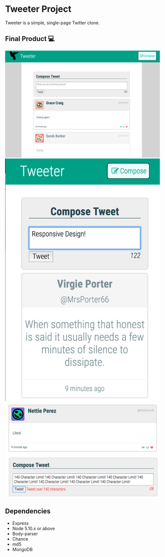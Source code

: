 # Tweeter Project

Tweeter is a simple, single-page Twitter clone.

## Final Product :computer:

![Overall view of page](https://github.com/arnoldthchan/tweetr/blob/master/public/images/screenshots/Screen%20Shot%202017-07-14%20at%205.36.32%20PM.png?raw=true)
![Responsive!](https://github.com/arnoldthchan/tweetr/blob/master/public/images/screenshots/Screen%20Shot%202017-07-14%20at%205.45.33%20PM.png?raw=true)
![Like indicator on bottom right icons](https://github.com/arnoldthchan/tweetr/blob/master/public/images/screenshots/Screen%20Shot%202017-07-14%20at%205.46.13%20PM.png?raw=true)
![Character counter and flash message](https://github.com/arnoldthchan/tweetr/blob/master/public/images/screenshots/Screen%20Shot%202017-07-14%20at%205.50.05%20PM.png?raw=true)


## Dependencies

- Express
- Node 5.10.x or above
- Body-parser
- Chance
- md5
- MongoDB
